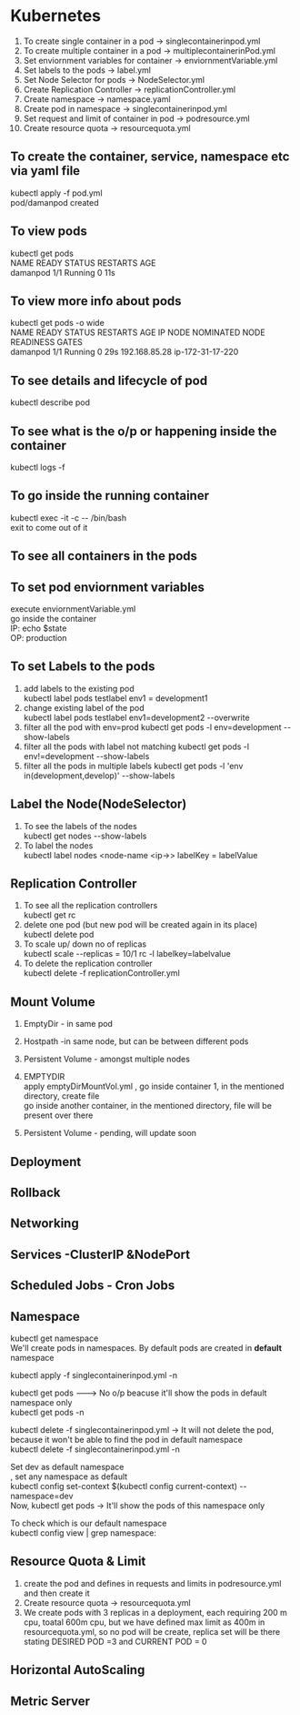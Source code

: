 # Kubernetes
1. To create single container in a pod -> singlecontainerinpod.yml</br>
2. To create multiple container in a pod -> multiplecontainerinPod.yml</br>
3. Set enviornment variables for container -> enviornmentVariable.yml </br>
4. Set labels to the pods -> label.yml </br>
5. Set Node Selector for pods -> NodeSelector.yml</br>
6. Create Replication Controller -> replicationController.yml</br>
7. Create namespace -> namespace.yaml</br>
8. Create pod in namespace -> singlecontainerinpod.yml</br>
9. Set request and limit of container in pod -> podresource.yml</br>
9. Create resource quota -> resourcequota.yml</br>

## To create the container, service, namespace etc via yaml file
kubectl apply -f pod.yml </br>
pod/damanpod created</br>

## To view pods
kubectl get pods</br>
NAME                READY   STATUS             RESTARTS        AGE</br>
damanpod            1/1     Running            0               11s

## To view more info about pods
kubectl get pods -o wide</br>
NAME                READY   STATUS             RESTARTS        AGE     IP              NODE               NOMINATED NODE   READINESS GATES</br>
damanpod            1/1     Running            0               29s     192.168.85.28   ip-172-31-17-220   <none>           <none></br>

## To see details and lifecycle of pod
 kubectl describe pod <podname></br>

 ## To see what is the o/p or happening inside the container
 kubectl logs -f <podname> <containername></br>

 ## To go inside the running container
 kubectl exec <podname> -it -c <cont name> -- /bin/bash</br>
 exit to come out of it

 ## To see all containers in the pods


## To set pod enviornment variables
execute enviornmentVariable.yml</br>
go inside the container</br>
IP: echo $state</br>
OP: production</br>

## To set Labels to the pods
1. add labels to the existing pod</br>
   kubectl label pods testlabel env1 = development1</br>
2. change existing label of the pod</br>
   kubectl label pods testlabel env1=development2 --overwrite</br>
3. filter all the pod with env=prod
   kubectl get pods -l env=development --show-labels
4. filter all the pods with label not matching
   kubectl get pods -l env!=development --show-labels
5. filter all the pods in multiple labels
   kubectl get pods -l 'env in(development,develop)' --show-labels

##  Label the Node(NodeSelector)
1. To see the labels of the nodes</br>
    kubectl get nodes --show-labels</br>
2. To label the nodes</br>
    kubectl label nodes <node-name <ip-<ipof node>>> labelKey = labelValue

## Replication Controller
1. To see all the replication controllers</br>
   kubectl get rc</br>
2. delete one pod (but new pod will be created again in its place)</br>
   kubectl delete pod <podname></br>
3. To scale up/ down no of replicas</br>
   kubectl scale --replicas = 10/1 rc -l labelkey=labelvalue</br>
4. To delete the replication controller</br>
   kubectl delete -f replicationController.yml</br>

## Mount Volume
1. EmptyDir - in same pod</br>
2. Hostpath  -in same node, but can be between different pods</br>
3. Persistent Volume - amongst multiple nodes</br>

1. EMPTYDIR</br>
apply emptyDirMountVol.yml , go inside container 1, in the mentioned directory, create file</br>
go inside another container, in the mentioned directory, file will be present over there</br>

3. Persistent Volume - pending, will update soon

## Deployment
## Rollback
## Networking
## Services -ClusterIP &NodePort
## Scheduled Jobs - Cron Jobs
## Namespace

kubectl get namespace</br>
We'll create pods in namespaces. By default pods are created in <b>default</b> namespace</br>

kubectl apply -f singlecontainerinpod.yml -n <namespace></br>

kubectl get pods ---> No o/p beacuse it'll show the pods in default namespace only</br>
kubectl get pods -n <namespace> </br>

kubectl delete -f singlecontainerinpod.yml -> It will not delete the pod, because it won't be able to find the pod in default namespace</br>
kubectl delete -f singlecontainerinpod.yml -n <namespace></br>

Set dev as default namespace</br>, set any namespace as default</br>
kubectl config set-context $(kubectl config current-context) --namespace=dev</br>
Now, kubectl get pods -> It'll show the pods of this namespace only</br>

To check which is our default namespace</br>
kubectl config view | grep namespace:</br>


## Resource Quota & Limit
1. create the pod and defines in requests and limits in podresource.yml and then create it
2. Create resource quota -> resourcequota.yml</br>
3. We create pods with 3 replicas in a deployment, each requiring 200 m cpu, toatal 600m cpu, but we have defined max limit as 400m in resourcequota.yml,  so no pod will be create, replica set will be there stating DESIRED POD =3 and CURRENT POD = 0
## Horizontal AutoScaling
## Metric Server
   
